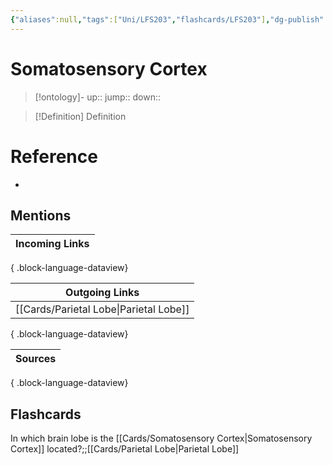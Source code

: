 ```yaml
---
{"aliases":null,"tags":["Uni/LFS203","flashcards/LFS203"],"dg-publish":true,"permalink":"/cards/somatosensory-cortex/","dgPassFrontmatter":true}
---
```


# Somatosensory Cortex

> [!ontology]-
> up:: 
> jump:: 
> down:: 

> [!Definition] Definition

# Reference

- 

## Mentions

| Incoming Links |
| -------------- |

{ .block-language-dataview}

| Outgoing Links                            |
| ----------------------------------------- |
| [[Cards/Parietal Lobe\|Parietal Lobe]] |

{ .block-language-dataview}

| Sources |
| ------- |

{ .block-language-dataview}

## Flashcards

In which brain lobe is the [[Cards/Somatosensory Cortex\|Somatosensory Cortex]] located?;;[[Cards/Parietal Lobe\|Parietal Lobe]]
<!--SR:!2025-04-08,1,150-->